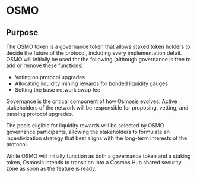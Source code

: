 # OSMO

## Purpose

The OSMO token is a governance token that allows staked token holders to decide the future of the protocol, including every implementation detail. OSMO will initially be used for the following (although governance is free to add or remove these functions):

- Voting on protocol upgrades
- Allocating liquidity mining rewards for bonded liquidity gauges
- Setting the base network swap fee

Governance is the critical component of how Osmosis evolves. Active stakeholders of the network will be responsible for proposing, vetting, and passing protocol upgrades.

The pools eligible for liquidity rewards will be selected by OSMO governance participants, allowing the stakeholders to formulate an incentivization strategy that best aligns with the long-term interests of the protocol.

While OSMO will initially function as both a governance token and a staking token, Osmosis intends to transition into a Cosmos Hub shared security zone as soon as the feature is ready.




